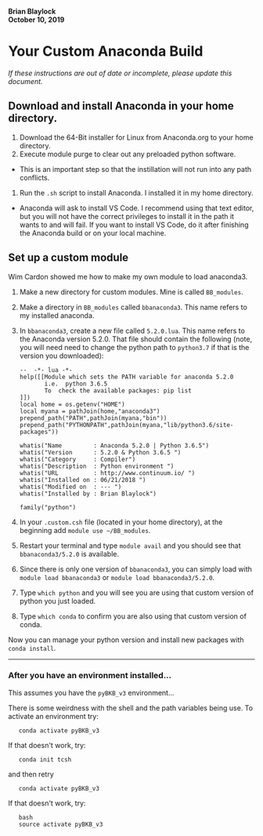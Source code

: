 **Brian Blaylock**  
**October 10, 2019**

# Your Custom Anaconda Build


_If these instructions are out of date or incomplete, please update this document._

## Download and install Anaconda in your home directory. 
1. Download the 64-Bit installer for Linux from Anaconda.org to your home directory.
1. Execute module purge to clear out any preloaded python software.
 - This is an important step so that the instillation will not run into any path conflicts.
1. Run the `.sh` script to install Anaconda. I installed it in my home directory.
 - Anaconda will ask to install VS Code. I recommend using that text editor, but you will not have the correct privileges to install it in the path it wants to and will fail. If you want to install VS Code, do it after finishing the Anaconda build or on your local machine.

## Set up a custom module
Wim Cardon showed me how to make my own module to load anaconda3.
1. Make a new directory for custom modules. Mine is called `BB_modules`.
1. Make a directory in `BB_modules` called `bbanaconda3`. This name refers to my installed anaconda.
1. In `bbanaconda3`, create a new file called `5.2.0.lua`. This name refers to the Anaconda version 5.2.0. That file should contain the following (note, you will need need to change the python path to `python3.7` if that is the version you downloaded):
       
       --  -*- lua -*-
       help([[Module which sets the PATH variable for anaconda 5.2.0
              i.e.  python 3.6.5
              To  check the available packages: pip list
       ]])
       local home = os.getenv("HOME")
       local myana = pathJoin(home,"anaconda3")
       prepend_path("PATH",pathJoin(myana,"bin"))
       prepend_path("PYTHONPATH",pathJoin(myana,"lib/python3.6/site-packages"))

       whatis("Name         : Anaconda 5.2.0 | Python 3.6.5")
       whatis("Version      : 5.2.0 & Python 3.6.5 ")
       whatis("Category     : Compiler")
       whatis("Description  : Python environment ")
       whatis("URL          : http://www.continuum.io/ ")
       whatis("Installed on : 06/21/2018 ")
       whatis("Modified on  : --- ")
       whatis("Installed by : Brian Blaylock")

       family("python")

1. In your `.custom.csh` file  (located in your home directory), at the beginning add `module use ~/BB_modules`.
1. Restart your terminal and type `module avail` and you should see that `bbanaconda3/5.2.0` is available.
1. Since there is only one version of `bbanaconda3`, you can simply load with `module load bbanaconda3` or `module load bbanaconda3/5.2.0`.
1. Type `which python` and you will see you are using that custom version of python you just loaded.
1. Type `which conda` to confirm you are also using that custom version of conda.

Now you can manage your python version and install new packages with `conda install`.

---
### After you have an environment installed...

This assumes you have the `pyBKB_v3` environment...

There is some weirdness with the shell and the path variables being use. To activate an environment try:

       conda activate pyBKB_v3

If that doesn't work, try:

       conda init tcsh

and then retry

       conda activate pyBKB_v3

If that doesn't work, try:

       bash
       source activate pyBKB_v3